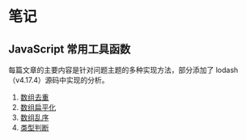 # 笔记

## JavaScript 常用工具函数

每篇文章的主要内容是针对问题主题的多种实现方法，部分添加了 lodash（v4.17.4）源码中实现的分析。

1. [数组去重](https://github.com/hkp1995/note/blob/master/JavaScript常用工具函数/数组去重.md)
2. [数组扁平化](https://github.com/hkp1995/note/blob/master/JavaScript常用工具函数/数组扁平化.md)
3. [数组乱序](https://github.com/hkp1995/note/blob/master/JavaScript常用工具函数/数组乱序.md)
4. [类型判断](https://github.com/hkp1995/note/blob/master/JavaScript常用工具函数/类型判断.md)
